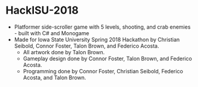 # HackISU-2018

* Platformer side-scroller game with 5 levels, shooting, and crab enemies - built with C# and Monogame
* Made for Iowa State University Spring 2018 Hackathon by Christian Seibold, Connor Foster, Talon Brown, and Federico Acosta.
  - All artwork done by Talon Brown.
  - Gameplay design done by Connor Foster, Talon Brown, and Federico Acosta.
  - Programming done by Connor Foster, Christian Seibold, Federico Acosta, and Talon Brown.
